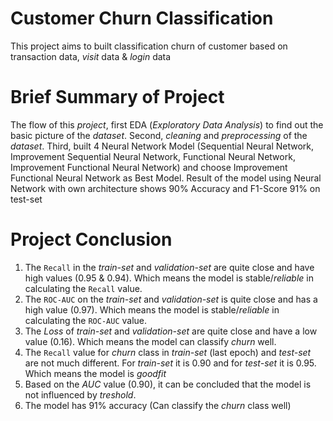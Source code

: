 # Customer Churn Classification

This project aims to built classification churn of customer based on transaction data, *visit* data & *login* data


# Brief Summary of Project

The flow of this *project*, first EDA (*Exploratory Data Analysis*) to find out the basic picture of the *dataset*. 
Second, *cleaning* and *preprocessing* of the *dataset*. Third, built 4 Neural Network Model (Sequential Neural Network, 
Improvement Sequential Neural Network, Functional Neural Network, Improvement Functional Neural Network) and 
choose Improvement Functional Neural Network as Best Model. Result of the model using Neural Network with own architecture shows 90% Accuracy and 
F1-Score 91% on test-set


# Project Conclusion

1. The `Recall` in the *train-set* and *validation-set* are quite close and have high values (0.95 & 0.94). Which means the model is stable/*reliable* in calculating the `Recall` value.
2. The `ROC-AUC` on the *train-set* and *validation-set* is quite close and has a high value (0.97). Which means the model is stable/*reliable* in calculating the `ROC-AUC` value.
3. The *Loss* of *train-set* and *validation-set* are quite close and have a low value (0.16). Which means the model can classify *churn* well.
4. The `Recall` value for *churn* class in *train-set* (last epoch) and *test-set* are not much different. For *train-set* it is 0.90 and for *test-set* it is 0.95. Which means the model is *goodfit*
5. Based on the *AUC* value (0.90), it can be concluded that the model is not influenced by *treshold*.
6. The model has 91% accuracy (Can classify the *churn* class well) 
